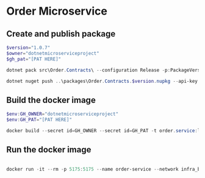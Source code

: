 # Order Microservice

## Create and publish package

```powershell
$version="1.0.7"
$owner="dotnetmicroserviceproject"
$gh_pat="[PAT HERE]"

dotnet pack src\Order.Contracts\ --configuration Release -p:PackageVersion=$version -p:RepositoryUrl=https://github.com/$owner/order -o ..\packages

dotnet nuget push ..\packages\Order.Contracts.$version.nupkg --api-key $gh_pat --source "github"

```
## Build the docker image 
```powershell 
$env:GH_OWNER="dotnetmicroserviceproject" 
$env:GH_PAT="[PAT HERE]" 

docker build --secret id=GH_OWNER --secret id=GH_PAT -t order.service:latest . 
```
## Run the docker image 
```powershell 

docker run -it --rm -p 5175:5175 --name order-service --network infra_backend -e MongoDbSettings__Host=mongo -e RabbitMQSettings__Host=rabbitmq order.service:latest
``` 